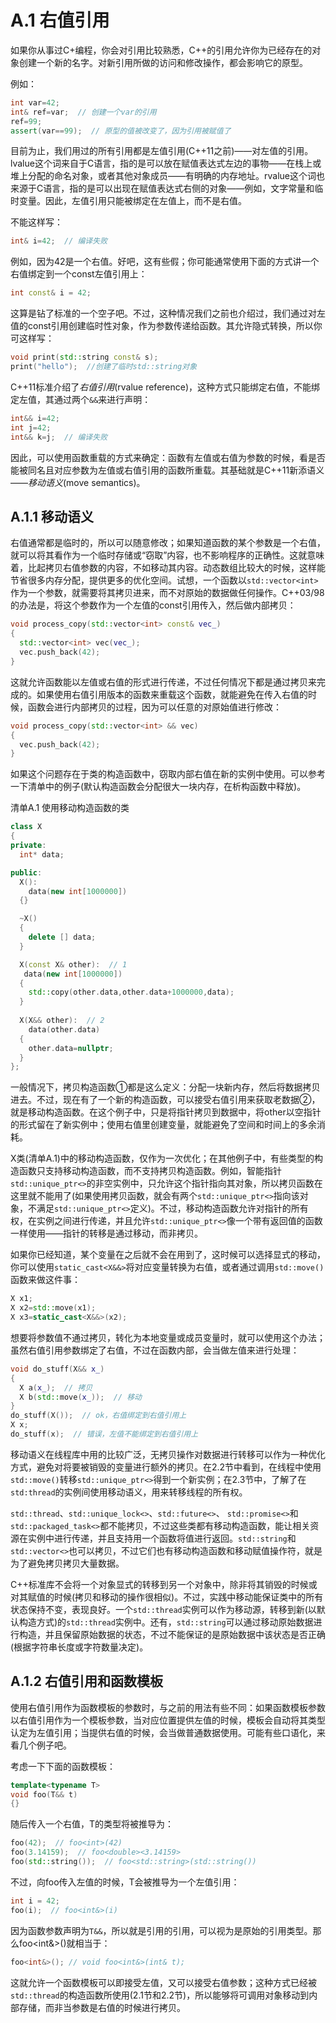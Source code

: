 # A.1 右值引用

如果你从事过C+编程，你会对引用比较熟悉，C++的引用允许你为已经存在的对象创建一个新的名字。对新引用所做的访问和修改操作，都会影响它的原型。

例如：

```c++
int var=42;
int& ref=var;  // 创建一个var的引用
ref=99;
assert(var==99);  // 原型的值被改变了，因为引用被赋值了
```

目前为止，我们用过的所有引用都是左值引用(C++11之前)——对左值的引用。lvalue这个词来自于C语言，指的是可以放在赋值表达式左边的事物——在栈上或堆上分配的命名对象，或者其他对象成员——有明确的内存地址。rvalue这个词也来源于C语言，指的是可以出现在赋值表达式右侧的对象——例如，文字常量和临时变量。因此，左值引用只能被绑定在左值上，而不是右值。

不能这样写：

```c++
int& i=42;  // 编译失败
```

例如，因为42是一个右值。好吧，这有些假；你可能通常使用下面的方式讲一个右值绑定到一个const左值引用上：

```c++
int const& i = 42;
```

这算是钻了标准的一个空子吧。不过，这种情况我们之前也介绍过，我们通过对左值的const引用创建临时性对象，作为参数传递给函数。其允许隐式转换，所以你可这样写：

```c++
void print(std::string const& s);
print("hello");  //创建了临时std::string对象
```

C++11标准介绍了*右值引用*(rvalue reference)，这种方式只能绑定右值，不能绑定左值，其通过两个`&&`来进行声明：

```c++
int&& i=42;
int j=42;
int&& k=j;  // 编译失败
```

因此，可以使用函数重载的方式来确定：函数有左值或右值为参数的时候，看是否能被同名且对应参数为左值或右值引用的函数所重载。其基础就是C++11新添语义——*移动语义*(move semantics)。

## A.1.1 移动语义

右值通常都是临时的，所以可以随意修改；如果知道函数的某个参数是一个右值，就可以将其看作为一个临时存储或“窃取”内容，也不影响程序的正确性。这就意味着，比起拷贝右值参数的内容，不如移动其内容。动态数组比较大的时候，这样能节省很多内存分配，提供更多的优化空间。试想，一个函数以`std::vector<int>`作为一个参数，就需要将其拷贝进来，而不对原始的数据做任何操作。C++03/98的办法是，将这个参数作为一个左值的const引用传入，然后做内部拷贝：

```c++
void process_copy(std::vector<int> const& vec_)
{
  std::vector<int> vec(vec_);
  vec.push_back(42);
}
```

这就允许函数能以左值或右值的形式进行传递，不过任何情况下都是通过拷贝来完成的。如果使用右值引用版本的函数来重载这个函数，就能避免在传入右值的时候，函数会进行内部拷贝的过程，因为可以任意的对原始值进行修改：

```c++
void process_copy(std::vector<int> && vec)
{
  vec.push_back(42);
}
```

如果这个问题存在于类的构造函数中，窃取内部右值在新的实例中使用。可以参考一下清单中的例子(默认构造函数会分配很大一块内存，在析构函数中释放)。

清单A.1 使用移动构造函数的类

```c++
class X
{
private:
  int* data;

public:
  X():
    data(new int[1000000])
  {}

  ~X()
  {
    delete [] data;
  }

  X(const X& other):  // 1
   data(new int[1000000])
  {
    std::copy(other.data,other.data+1000000,data);
  }
  
  X(X&& other):  // 2
    data(other.data)
  {
    other.data=nullptr;
  }
};
```

一般情况下，拷贝构造函数①都是这么定义：分配一块新内存，然后将数据拷贝进去。不过，现在有了一个新的构造函数，可以接受右值引用来获取老数据②，就是移动构造函数。在这个例子中，只是将指针拷贝到数据中，将other以空指针的形式留在了新实例中；使用右值里创建变量，就能避免了空间和时间上的多余消耗。

X类(清单A.1)中的移动构造函数，仅作为一次优化；在其他例子中，有些类型的构造函数只支持移动构造函数，而不支持拷贝构造函数。例如，智能指针`std::unique_ptr<>`的非空实例中，只允许这个指针指向其对象，所以拷贝函数在这里就不能用了(如果使用拷贝函数，就会有两个`std::unique_ptr<>`指向该对象，不满足`std::unique_ptr<>`定义)。不过，移动构造函数允许对指针的所有权，在实例之间进行传递，并且允许`std::unique_ptr<>`像一个带有返回值的函数一样使用——指针的转移是通过移动，而非拷贝。

如果你已经知道，某个变量在之后就不会在用到了，这时候可以选择显式的移动，你可以使用`static_cast<X&&>`将对应变量转换为右值，或者通过调用`std::move()`函数来做这件事：

```c++
X x1;
X x2=std::move(x1);
X x3=static_cast<X&&>(x2);
```

想要将参数值不通过拷贝，转化为本地变量或成员变量时，就可以使用这个办法；虽然右值引用参数绑定了右值，不过在函数内部，会当做左值来进行处理：

```c++
void do_stuff(X&& x_)
{
  X a(x_);  // 拷贝
  X b(std::move(x_));  // 移动
}
do_stuff(X());  // ok，右值绑定到右值引用上
X x;
do_stuff(x);  // 错误，左值不能绑定到右值引用上
```

移动语义在线程库中用的比较广泛，无拷贝操作对数据进行转移可以作为一种优化方式，避免对将要被销毁的变量进行额外的拷贝。在2.2节中看到，在线程中使用`std::move()`转移`std::unique_ptr<>`得到一个新实例；在2.3节中，了解了在`std:thread`的实例间使用移动语义，用来转移线程的所有权。

`std::thread`、`std::unique_lock<>`、`std::future<>`、 `std::promise<>`和`std::packaged_task<>`都不能拷贝，不过这些类都有移动构造函数，能让相关资源在实例中进行传递，并且支持用一个函数将值进行返回。`std::string`和`std::vector<>`也可以拷贝，不过它们也有移动构造函数和移动赋值操作符，就是为了避免拷贝拷贝大量数据。

C++标准库不会将一个对象显式的转移到另一个对象中，除非将其销毁的时候或对其赋值的时候(拷贝和移动的操作很相似)。不过，实践中移动能保证类中的所有状态保持不变，表现良好。一个`std::thread`实例可以作为移动源，转移到新(以默认构造方式)的`std::thread`实例中。还有，`std::string`可以通过移动原始数据进行构造，并且保留原始数据的状态，不过不能保证的是原始数据中该状态是否正确(根据字符串长度或字符数量决定)。

## A.1.2 右值引用和函数模板

使用右值引用作为函数模板的参数时，与之前的用法有些不同：如果函数模板参数以右值引用作为一个模板参数，当对应位置提供左值的时候，模板会自动将其类型认定为左值引用；当提供右值的时候，会当做普通数据使用。可能有些口语化，来看几个例子吧。

考虑一下下面的函数模板：

```c++
template<typename T>
void foo(T&& t)
{}
```

随后传入一个右值，T的类型将被推导为：

```c++
foo(42);  // foo<int>(42)
foo(3.14159);  // foo<double><3.14159>
foo(std::string());  // foo<std::string>(std::string())
```

不过，向foo传入左值的时候，T会被推导为一个左值引用：

```c++
int i = 42;
foo(i);  // foo<int&>(i)
```

因为函数参数声明为`T&&`，所以就是引用的引用，可以视为是原始的引用类型。那么foo<int&>()就相当于：

```c++
foo<int&>(); // void foo<int&>(int& t);
```

这就允许一个函数模板可以即接受左值，又可以接受右值参数；这种方式已经被`std::thread`的构造函数所使用(2.1节和2.2节)，所以能够将可调用对象移动到内部存储，而非当参数是右值的时候进行拷贝。